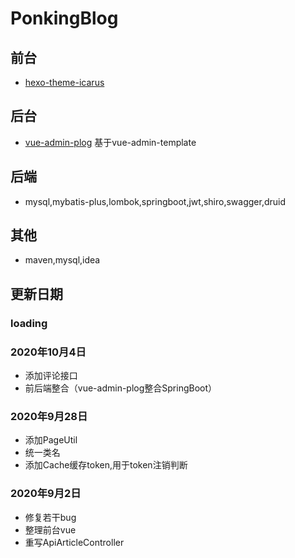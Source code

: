 # PonkingBlog

## 前台
- [hexo-theme-icarus](https://github.com/ppoffice/hexo-theme-icarus)
## 后台
- [vue-admin-plog](https://github.com/PonKing66/vue-admin-pblog) 基于vue-admin-template
## 后端
- mysql,mybatis-plus,lombok,springboot,jwt,shiro,swagger,druid
## 其他
- maven,mysql,idea
## 更新日期
### loading
### 2020年10月4日
- 添加评论接口
- 前后端整合（vue-admin-plog整合SpringBoot）
### 2020年9月28日
- 添加PageUtil
- 统一类名
- 添加Cache缓存token,用于token注销判断
### 2020年9月2日
-  修复若干bug
-  整理前台vue
-  重写ApiArticleController
